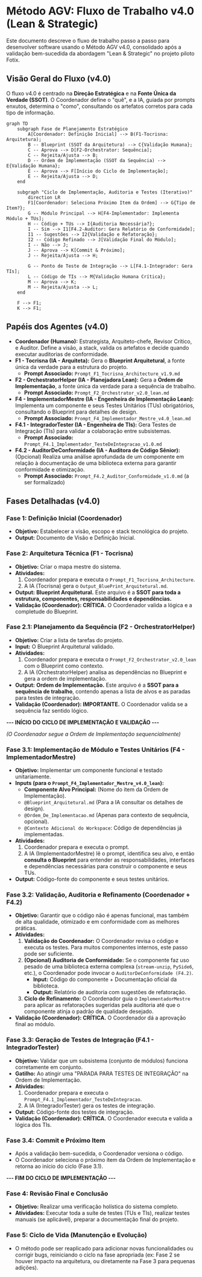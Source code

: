 # Método AGV: Fluxo de Trabalho v4.0 (Lean & Strategic)

Este documento descreve o fluxo de trabalho passo a passo para desenvolver software usando o Método AGV v4.0, consolidado após a validação bem-sucedida da abordagem "Lean & Strategic" no projeto piloto Fotix.

## Visão Geral do Fluxo (v4.0)

O fluxo v4.0 é centrado na **Direção Estratégica** e na **Fonte Única da Verdade (SSOT)**. O Coordenador define o "quê", e a IA, guiada por prompts enxutos, determina o "como", consultando os artefatos corretos para cada tipo de informação.

```mermaid
graph TD
    subgraph Fase de Planejamento Estratégico
        A[Coordenador: Definição Inicial] --> B(F1-Tocrisna: Arquitetura);
        B -- Blueprint (SSOT da Arquitetura) --> C{Validação Humana};
        C -- Aprova --> D[F2-Orchestrator: Sequência];
        C -- Rejeita/Ajusta --> B;
        D -- Ordem de Implementação (SSOT da Sequência) --> E{Validação Humana};
        E -- Aprova --> F[Início do Ciclo de Implementação];
        E -- Rejeita/Ajusta --> D;
    end

    subgraph "Ciclo de Implementação, Auditoria e Testes (Iterativo)"
        direction LR
        F1[Coordenador: Seleciona Próximo Item da Ordem] --> G{Tipo de Item?};
        G -- Módulo Principal --> H[F4-Implementador: Implementa Módulo + TUs];
        H -- Código + TUs --> I{Auditoria Necessária?};
        I -- Sim --> I1[F4.2-Auditor: Gera Relatório de Conformidade];
        I1 -- Sugestões --> I2{Validação e Refatoração};
        I2 -- Código Refinado --> J[Validação Final do Módulo];
        I -- Não --> J;
        J -- Aprova --> K[Commit & Próximo];
        J -- Rejeita/Ajusta --> H;

        G -- Ponto de Teste de Integração --> L[F4.1-Integrador: Gera TIs];
        L -- Código de TIs --> M{Validação Humana Crítica};
        M -- Aprova --> K;
        M -- Rejeita/Ajusta --> L;
    end
    
    F --> F1;
    K --> F1;
```

## Papéis dos Agentes (v4.0)

-   **Coordenador (Humano):** Estrategista, Arquiteto-chefe, Revisor Crítico, e Auditor. Define a visão, a stack, valida os artefatos e decide quando executar auditorias de conformidade.
-   **F1 - Tocrisna (IA - Arquiteta):** Gera o **Blueprint Arquitetural**, a fonte única da verdade para a estrutura do projeto.
    *   **Prompt Associado:** `Prompt_F1_Tocrisna_Architecture_v1.9.md`
-   **F2 - OrchestratorHelper (IA - Planejadora Lean):** Gera a **Ordem de Implementação**, a fonte única da verdade para a sequência de trabalho.
    *   **Prompt Associado:** `Prompt_F2_Orchestrator_v2.0_lean.md`
-   **F4 - ImplementadorMestre (IA - Engenheira de Implementação Lean):** Implementa um componente e seus Testes Unitários (TUs) obrigatórios, consultando o Blueprint para detalhes de design.
    *   **Prompt Associado:** `Prompt_F4_Implementador_Mestre_v4.0_lean.md`
-   **F4.1 - IntegradorTester (IA - Engenheira de TIs):** Gera Testes de Integração (TIs) para validar a colaboração entre subsistemas.
    *   **Prompt Associado:** `Prompt_F4.1_Implementador_TesteDeIntegracao_v1.0.md`
-   **F4.2 - AuditorDeConformidade (IA - Auditora de Código Sênior):** (Opcional) Realiza uma análise aprofundada de um componente em relação à documentação de uma biblioteca externa para garantir conformidade e otimização.
    *   **Prompt Associado:** `Prompt_F4.2_Auditor_Conformidade_v1.0.md` (a ser formalizado)

## Fases Detalhadas (v4.0)

### Fase 1: Definição Inicial (Coordenador)

-   **Objetivo:** Estabelecer a visão, escopo e stack tecnológica do projeto.
-   **Output:** Documento de Visão e Definição Inicial.

### Fase 2: Arquitetura Técnica (F1 - Tocrisna)

-   **Objetivo:** Criar o mapa mestre do sistema.
-   **Atividades:**
    1.  Coordenador prepara e executa o `Prompt_F1_Tocrisna_Architecture`.
    2.  A IA (Tocrisna) gera o `Output_BluePrint_Arquitetural.md`.
-   **Output:** **Blueprint Arquitetural.** Este arquivo é a **SSOT para toda a estrutura, componentes, responsabilidades e dependências.**
-   **Validação (Coordenador): CRÍTICA.** O Coordenador valida a lógica e a completude do Blueprint.

### Fase 2.1: Planejamento da Sequência (F2 - OrchestratorHelper)

-   **Objetivo:** Criar a lista de tarefas do projeto.
-   **Input:** O Blueprint Arquitetural validado.
-   **Atividades:**
    1.  Coordenador prepara e executa o `Prompt_F2_Orchestrator_v2.0_lean` com o Blueprint como contexto.
    2.  A IA (OrchestratorHelper) analisa as dependências no Blueprint e gera a ordem de implementação.
-   **Output:** **Ordem de Implementação.** Este arquivo é a **SSOT para a sequência de trabalho**, contendo apenas a lista de alvos e as paradas para testes de integração.
-   **Validação (Coordenador): IMPORTANTE.** O Coordenador valida se a sequência faz sentido lógico.

**--- INÍCIO DO CICLO DE IMPLEMENTAÇÃO E VALIDAÇÃO ---**

*(O Coordenador segue a Ordem de Implementação sequencialmente)*

### Fase 3.1: Implementação de Módulo e Testes Unitários (F4 - ImplementadorMestre)

-   **Objetivo:** Implementar um componente funcional e testado unitariamente.
-   **Inputs (para o `Prompt_F4_Implementador_Mestre_v4.0_lean`):**
    *   **Componente Alvo Principal:** (Nome do item da Ordem de Implementação).
    *   `@Blueprint_Arquitetural.md` (Para a IA consultar os detalhes de design).
    *   `@Ordem_De_Implementacao.md` (Apenas para contexto de sequência, opcional).
    *   `@Contexto Adicional do Workspace`: Código de dependências já implementadas.
-   **Atividades:**
    1.  Coordenador prepara e executa o prompt.
    2.  A IA (ImplementadorMestre) lê o prompt, identifica seu alvo, e então **consulta o Blueprint** para entender as responsabilidades, interfaces e dependências necessárias para construir o componente e seus TUs.
-   **Output:** Código-fonte do componente e seus testes unitários.

### Fase 3.2: Validação, Auditoria e Refinamento (Coordenador + F4.2)

-   **Objetivo:** Garantir que o código não é apenas funcional, mas também de alta qualidade, otimizado e em conformidade com as melhores práticas.
-   **Atividades:**
    1.  **Validação do Coordenador:** O Coordenador revisa o código e executa os testes. Para muitos componentes internos, este passo pode ser suficiente.
    2.  **(Opcional) Auditoria de Conformidade:** Se o componente faz uso pesado de uma biblioteca externa complexa (`stream-unzip`, `PySide6`, etc.), o Coordenador pode invocar o `AuditorDeConformidade (F4.2)`.
        *   **Input:** Código do componente + Documentação oficial da biblioteca.
        *   **Output:** Relatório de auditoria com sugestões de refatoração.
    3.  **Ciclo de Refinamento:** O Coordenador guia o `ImplementadorMestre` para aplicar as refatorações sugeridas pela auditoria até que o componente atinja o padrão de qualidade desejado.
-   **Validação (Coordenador): CRÍTICA.** O Coordenador dá a aprovação final ao módulo.

### Fase 3.3: Geração de Testes de Integração (F4.1 - IntegradorTester)

-   **Objetivo:** Validar que um subsistema (conjunto de módulos) funciona corretamente em conjunto.
-   **Gatilho:** Ao atingir uma "PARADA PARA TESTES DE INTEGRAÇÃO" na Ordem de Implementação.
-   **Atividades:**
    1.  Coordenador prepara e executa o `Prompt_F4.1_Implementador_TesteDeIntegracao`.
    2.  A IA (IntegradorTester) gera os testes de integração.
-   **Output:** Código-fonte dos testes de integração.
-   **Validação (Coordenador): CRÍTICA.** O Coordenador executa e valida a lógica dos TIs.

### Fase 3.4: Commit e Próximo Item

-   Após a validação bem-sucedida, o Coordenador versiona o código.
-   O Coordenador seleciona o próximo item da Ordem de Implementação e retorna ao início do ciclo (Fase 3.1).

**--- FIM DO CICLO DE IMPLEMENTAÇÃO ---**

### Fase 4: Revisão Final e Conclusão

-   **Objetivo:** Realizar uma verificação holística do sistema completo.
-   **Atividades:** Executar toda a suíte de testes (TUs e TIs), realizar testes manuais (se aplicável), preparar a documentação final do projeto.

### Fase 5: Ciclo de Vida (Manutenção e Evolução)

-   O método pode ser reaplicado para adicionar novas funcionalidades ou corrigir bugs, reiniciando o ciclo na fase apropriada (ex: Fase 2 se houver impacto na arquitetura, ou diretamente na Fase 3 para pequenas adições).
```